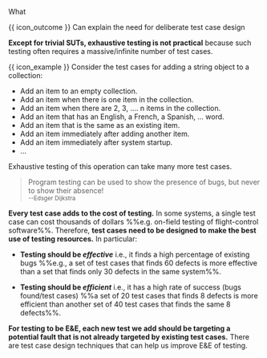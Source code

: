 <span id="title">What</span>

<span id="prereqs"></span>

<span id="outcomes">{{ icon_outcome }} Can explain the need for deliberate test case design</span>

<div id="body">

**Except for trivial <tooltip content="Software Under Test">SUTs</tooltip>, <tooltip content="testing all possible cases">exhaustive testing</tooltip> is not practical** because such testing often requires a massive/infinite number of test cases.  

<tip-box>

{{ icon_example }} Consider the test cases for adding a string object to a <tooltip content="Java: `ArrayList`,<br>Python: `list`">collection</tooltip>:

* Add an item to an empty collection.
* Add an item when there is one item in the collection.
* Add an item when there are 2, 3, .... n items in the collection.
* Add an item that has an English, a French, a Spanish, ... word.
* Add an item that is the same as an existing item.
* Add an item immediately after adding another item.
* Add an item immediately after system startup.
* ...

Exhaustive testing of this operation can take many more test cases.

</tip-box>

> Program testing can be used to show the presence of bugs, but never to show their absence!  
> <sub>--Edsger Dijkstra</sub>

<div id="e-and-e">

**Every test case adds to the cost of testing.** In some systems, a single test case can cost thousands of dollars %%e.g. on-field testing of flight-control software%%. Therefore, **test cases need to be designed to make the best use of testing resources.**  In particular:

* **Testing should be _effective_** i.e., it finds a high percentage of existing bugs %%e.g., a set of test cases that finds 60 defects is more effective than a set that finds only 30 defects in the same system%%.

* **Testing should be _efficient_** i.e., it has a high rate of success (bugs found/test cases) %%a set of 20 test cases that finds 8 defects is more efficient than another set of 40 test cases that finds the same 8 defects%%.

**For testing to be <tooltip content="Efficient and Effective">E&E</tooltip>, each new test we add should be targeting a potential fault that is not already targeted by existing test cases.** There are test case design techniques that can help us improve E&E of testing.
</div>

</div>

<div id="extras">
  <include src="exercises.md" />
</div>